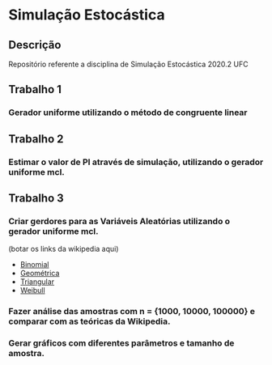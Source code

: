 Simulação Estocástica
===

## Descrição

Repositório referente a disciplina de Simulação Estocástica 2020.2 UFC

## Trabalho 1

### Gerador uniforme utilizando o método de congruente linear

## Trabalho 2

### Estimar o valor de PI através de simulação, utilizando o gerador uniforme mcl.

## Trabalho 3

### Criar gerdores para as Variáveis Aleatórias utilizando o gerador uniforme mcl.
(botar os links da wikipedia aqui)
- [Binomial](https://en.wikipedia.org/wiki/Binomial_distribution)
- [Geométrica](https://en.wikipedia.org/wiki/Geometric_distribution)
- [Triangular](https://en.wikipedia.org/wiki/Triangular_distribution)
- [Weibull](https://en.wikipedia.org/wiki/Weibull_distribution)

### Fazer análise das amostras com n = {1000, 10000, 100000} e comparar com as teóricas da Wikipedia.

### Gerar gráficos com diferentes parâmetros e tamanho de amostra.

